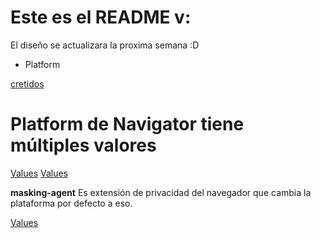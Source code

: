 # Este es el README v:

El diseño se actualizara la proxima semana :D

- Platform

[cretidos](https://stackoverflow.com/questions/19877924/what-is-the-list-of-possible-values-for-navigator-platform-as-of-today)

# Platform de Navigator tiene múltiples valores

[Values](/images/platform1.png)
[Values](/images/platform2.png)


**masking-agent** Es extensión de privacidad del navegador que cambia la plataforma por defecto a eso.

[Values](/images/platform3.png)